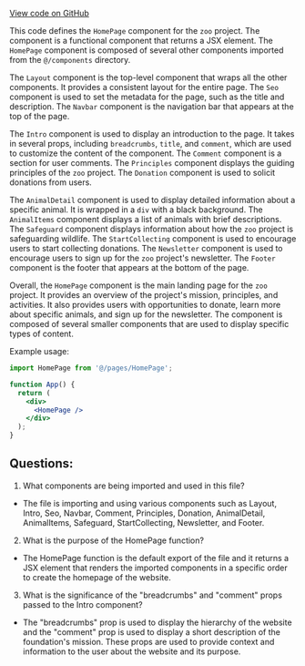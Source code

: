 [View code on GitHub](zoo-labs/zoo/blob/master/foundation/src/pages/index.tsx)

This code defines the `HomePage` component for the `zoo` project. The component is a functional component that returns a JSX element. The `HomePage` component is composed of several other components imported from the `@/components` directory. 

The `Layout` component is the top-level component that wraps all the other components. It provides a consistent layout for the entire page. The `Seo` component is used to set the metadata for the page, such as the title and description. The `Navbar` component is the navigation bar that appears at the top of the page. 

The `Intro` component is used to display an introduction to the page. It takes in several props, including `breadcrumbs`, `title`, and `comment`, which are used to customize the content of the component. The `Comment` component is a section for user comments. The `Principles` component displays the guiding principles of the `zoo` project. The `Donation` component is used to solicit donations from users. 

The `AnimalDetail` component is used to display detailed information about a specific animal. It is wrapped in a `div` with a black background. The `AnimalItems` component displays a list of animals with brief descriptions. The `Safeguard` component displays information about how the `zoo` project is safeguarding wildlife. The `StartCollecting` component is used to encourage users to start collecting donations. The `Newsletter` component is used to encourage users to sign up for the `zoo` project's newsletter. The `Footer` component is the footer that appears at the bottom of the page. 

Overall, the `HomePage` component is the main landing page for the `zoo` project. It provides an overview of the project's mission, principles, and activities. It also provides users with opportunities to donate, learn more about specific animals, and sign up for the newsletter. The component is composed of several smaller components that are used to display specific types of content. 

Example usage:

```jsx
import HomePage from '@/pages/HomePage';

function App() {
  return (
    <div>
      <HomePage />
    </div>
  );
}
```
## Questions: 
 1. What components are being imported and used in this file?
- The file is importing and using various components such as Layout, Intro, Seo, Navbar, Comment, Principles, Donation, AnimalDetail, AnimalItems, Safeguard, StartCollecting, Newsletter, and Footer.

2. What is the purpose of the HomePage function?
- The HomePage function is the default export of the file and it returns a JSX element that renders the imported components in a specific order to create the homepage of the website.

3. What is the significance of the "breadcrumbs" and "comment" props passed to the Intro component?
- The "breadcrumbs" prop is used to display the hierarchy of the website and the "comment" prop is used to display a short description of the foundation's mission. These props are used to provide context and information to the user about the website and its purpose.
